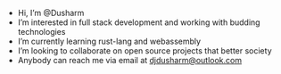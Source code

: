 - Hi, I’m @Dusharm
- I’m interested in full stack development and working with budding technologies
- I’m currently learning rust-lang and webassembly
- I’m looking to collaborate on open source projects that better society
- Anybody can reach me via email at djdusharm@outlook.com

<!---
Dusharm/Dusharm is a ✨ special ✨ repository because its `README.md` (this file) appears on your GitHub profile.
You can click the Preview link to take a look at your changes.
--->
